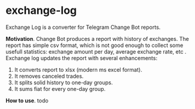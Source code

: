 # exchange-log
Exchange Log is a converter for Telegram Change Bot reports.

**Motivation**.
Change Bot produces a report with history of exchanges.
The report has simple csv format, which is not good enough to collect some usefull statistics: exchange amount per day, average exchange rate, etc
. Exchange log updates the report with several enhancements:
1. It converts report to xlsx (modern ms excel format).
2. It removes canceled trades.
2. It splits solid history to one-day groups.
3. It sums fiat for every one-day group.

**How to use**.
todo
